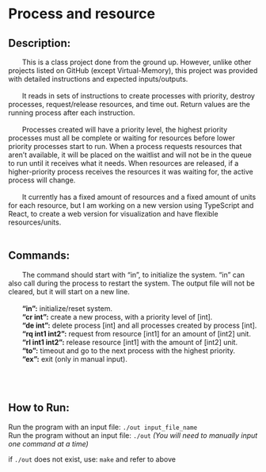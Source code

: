 # Process and resource

## Description:
&emsp;&emsp;This is a class project done from the ground up. However, unlike other projects listed on GitHub (except Virtual-Memory), this project was provided with detailed instructions and expected inputs/outputs.
<br/><br/>
&emsp;&emsp;It reads in sets of instructions to create processes with priority, destroy processes, request/release resources, and time out. Return values are the running process after each instruction.
<br/><br/>
&emsp;&emsp;Processes created will have a priority level, the highest priority processes must all be complete or waiting for resources before lower priority processes start to run. When a process requests resources that aren’t available, it will be placed on the waitlist and will not be in the queue to run until it receives what it needs. When resources are released, if a higher-priority process receives the resources it was waiting for, the active process will change. 
<br/><br/>
&emsp;&emsp;It currently has a fixed amount of resources and a fixed amount of units for each resource, but I am working on a new version using TypeScript and React, to create a web version for visualization and have flexible resources/units. 
<br/><br/>

## Commands:
&emsp;&emsp;The command should start with “in”, to initialize the system. “in” can also call during the process to restart the system. The output file will not be cleared, but it will start on a new line.
<br/><br/>
&emsp;&emsp;**“in”:** initialize/reset system.
<br/>
&emsp;&emsp;**“cr int”:** create a new process, with a priority level of [int].
<br/>
&emsp;&emsp;**“de int”:** delete process [int] and all processes created by process [int].
<br/>
&emsp;&emsp;**“rq int1 int2”:** request from resource [int1] for an amount of [int2] unit.
<br/>
&emsp;&emsp;**“rl int1 int2”:** release resource [int1] with the amount of [int2] unit.
<br/>
&emsp;&emsp;**“to”:** timeout and go to the next process with the highest priority.
<br/>
&emsp;&emsp;**“ex”:** exit (only in manual input).

<br/><br/>
## How to Run:

Run the program with an input file:
```./out input_file_name```
<br/>
Run the program without an input file:
	```./out```
*(You will need to manually input one command at a time)*


if ```./out``` does not exist, use: ``` make ``` and refer to above




